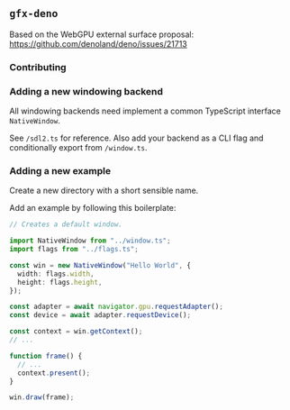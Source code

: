 ## `gfx-deno`

Based on the WebGPU external surface proposal:
https://github.com/denoland/deno/issues/21713

<!--
Add more examples:

- []
-->

### Contributing

### Adding a new windowing backend

All windowing backends need implement a common TypeScript interface
`NativeWindow`.

See `/sdl2.ts` for reference. Also add your backend as a CLI flag and
conditionally export from `/window.ts`.

### Adding a new example

Create a new directory with a short sensible name.

Add an example by following this boilerplate:

```typescript
// Creates a default window.

import NativeWindow from "../window.ts";
import flags from "../flags.ts";

const win = new NativeWindow("Hello World", {
  width: flags.width,
  height: flags.height,
});

const adapter = await navigator.gpu.requestAdapter();
const device = await adapter.requestDevice();

const context = win.getContext();
// ...

function frame() {
  // ...
  context.present();
}

win.draw(frame);
```
